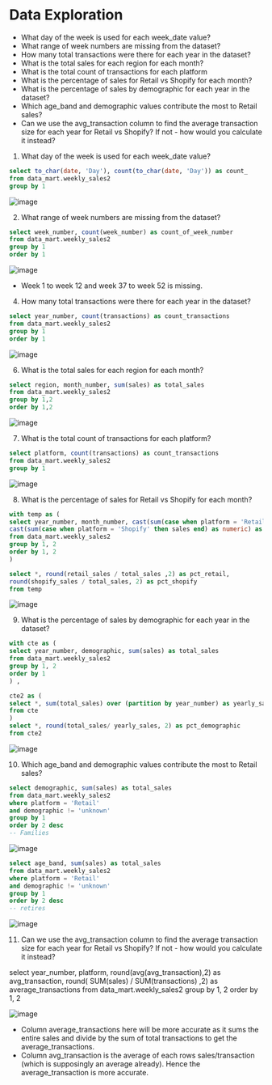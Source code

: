 # Data Exploration

- What day of the week is used for each week_date value?
- What range of week numbers are missing from the dataset?
- How many total transactions were there for each year in the dataset?
- What is the total sales for each region for each month?
- What is the total count of transactions for each platform
- What is the percentage of sales for Retail vs Shopify for each month?
- What is the percentage of sales by demographic for each year in the dataset?
- Which age_band and demographic values contribute the most to Retail sales?
- Can we use the avg_transaction column to find the average transaction size for each year for Retail vs Shopify? If not - how would you calculate it instead?

1. What day of the week is used for each week_date value?

```sql
select to_char(date, 'Day'), count(to_char(date, 'Day')) as count_
from data_mart.weekly_sales2
group by 1 
``` 

![image](https://user-images.githubusercontent.com/87967846/147879146-95e19299-a305-408a-a5a5-5c5d635945c8.png)

2. What range of week numbers are missing from the dataset?

```sql
select week_number, count(week_number) as count_of_week_number
from data_mart.weekly_sales2
group by 1 
order by 1 
```
![image](https://user-images.githubusercontent.com/87967846/147879199-c12e34a8-a79b-4919-8983-a3acd5d7911c.png)

- Week 1 to week 12 and week 37 to week 52 is missing.

4. How many total transactions were there for each year in the dataset?

```sql
select year_number, count(transactions) as count_transactions 
from data_mart.weekly_sales2
group by 1 
order by 1 
```
![image](https://user-images.githubusercontent.com/87967846/148009840-ceaff8d3-a5fb-481a-b744-4e43e3f0c413.png)



6. What is the total sales for each region for each month?

```sql
select region, month_number, sum(sales) as total_sales
from data_mart.weekly_sales2
group by 1,2
order by 1,2 
```
![image](https://user-images.githubusercontent.com/87967846/148009930-85982556-c343-49b1-aff3-d1241cb727eb.png)



7. What is the total count of transactions for each platform?

```sql
select platform, count(transactions) as count_transactions
from data_mart.weekly_sales2 
group by 1 
```
![image](https://user-images.githubusercontent.com/87967846/147879260-ab0afaf6-b9de-4e10-b733-b7a7ba3c0ea2.png)


8. What is the percentage of sales for Retail vs Shopify for each month?

```sql
with temp as (
select year_number, month_number, cast(sum(case when platform = 'Retail' then sales end) as numeric) as Retail_sales, 
cast(sum(case when platform = 'Shopify' then sales end) as numeric) as Shopify_sales, cast(sum(sales) as numeric) as total_sales 
from data_mart.weekly_sales2
group by 1, 2
order by 1, 2 
)  

select *, round(retail_sales / total_sales ,2) as pct_retail, 
round(shopify_sales / total_sales, 2) as pct_shopify 
from temp 
```
![image](https://user-images.githubusercontent.com/87967846/147879289-c18b119c-6d2a-4cec-880d-ac6f2ef3e9ae.png)


9. What is the percentage of sales by demographic for each year in the dataset?

```sql
with cte as (
select year_number, demographic, sum(sales) as total_sales
from data_mart.weekly_sales2 
group by 1, 2
order by 1 
) , 

cte2 as (
select *, sum(total_sales) over (partition by year_number) as yearly_sales
from cte 
)
select *, round(total_sales/ yearly_sales, 2) as pct_demographic 
from cte2 
```

![image](https://user-images.githubusercontent.com/87967846/147879308-f4ecdaf0-526a-4e8d-855d-3a63b42a5e45.png)


10. Which age_band and demographic values contribute the most to Retail sales?

```sql
select demographic, sum(sales) as total_sales 
from data_mart.weekly_sales2
where platform = 'Retail'
and demographic != 'unknown'
group by 1 
order by 2 desc 
-- Families 
```

![image](https://user-images.githubusercontent.com/87967846/147879478-3d7d3765-d6e8-40c0-8fdb-cdd2bdc610d8.png)


```sql
select age_band, sum(sales) as total_sales 
from data_mart.weekly_sales2
where platform = 'Retail'
and demographic != 'unknown'
group by 1 
order by 2 desc 
-- retires 
```

![image](https://user-images.githubusercontent.com/87967846/147879389-a4908d37-0c75-419f-9c7e-efbfcff8be7e.png)


11. Can we use the avg_transaction column to find the average transaction size for each year for Retail vs Shopify? If not - how would you calculate it instead?

select year_number, platform, round(avg(avg_transaction),2) as avg_transaction, round( SUM(sales) / SUM(transactions) ,2) as average_transactions
from data_mart.weekly_sales2
group by 1, 2
order by 1, 2 

![image](https://user-images.githubusercontent.com/87967846/147879407-b8eb135a-5701-4d14-86a0-a0f01c0d6b16.png)

- Column average_transactions here will be more accurate as it sums the entire sales and divide by the sum of total transactions to get the average_transactions. 
- Column avg_transaction is the average of each rows sales/transaction (which is supposingly an average already). Hence the average_transaction is more accurate. 
